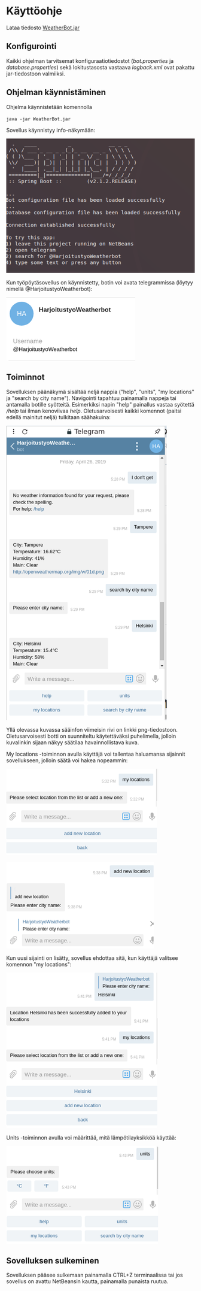 # **Käyttöohje**

Lataa tiedosto [WeatherBot.jar](https://github.com/qubelka/ot-harjoitustyo/releases/download/viikko6/WeatherBot.jar)

## **Konfigurointi**

Kaikki ohjelman tarvitsemat konfiguraatiotiedostot (*bot.properties* ja *database.properties*) sekä lokitustasosta vastaava *logback.xml*
ovat pakattu jar-tiedostoon valmiiksi. 

## **Ohjelman käynnistäminen**

Ohjelma käynnistetään komennolla 

`java -jar WeatherBot.jar`

Sovellus käynnistyy info-näkymään:

![info](https://github.com/qubelka/ot-harjoitustyo/blob/master/laskarit/viikko6/start.png)

Kun työpöytäsovellus on käynnistetty, botin voi avata telegrammissa (löytyy nimellä @HarjoitustyoWeatherbot):

![bot](https://github.com/qubelka/ot-harjoitustyo/blob/master/laskarit/viikko6/open.png)

## **Toiminnot**

Sovelluksen päänäkymä sisältää neljä nappia ("help", "units", "my locations" ja "search by city name"). Navigointi tapahtuu painamalla nappeja tai antamalla botille syötteitä. Esimerkiksi napin "help" painallus vastaa syötettä */help* tai ilman kenoviivaa *help*. Oletusarvoisesti kaikki komennot (paitsi edellä mainitut neljä) tulkitaan säähakuina: 

![haku](https://github.com/qubelka/ot-harjoitustyo/blob/master/laskarit/viikko6/weather.png)

Yllä olevassa kuvassa sääinfon viimeisin rivi on linkki png-tiedostoon. Oletusarvoisesti botti on suunniteltu käytettäväksi puhelimella, jolloin kuvalinkin sijaan näkyy säätilaa havainnollistava kuva. 

My locations -toiminnon avulla käyttäjä voi tallentaa haluamansa sijainnit sovellukseen, jolloin säätä voi hakea nopeammin: 

![add](https://github.com/qubelka/ot-harjoitustyo/blob/master/laskarit/viikko6/my_location.png)

![add2](https://github.com/qubelka/ot-harjoitustyo/blob/master/laskarit/viikko6/add_location.png)

Kun uusi sijainti on lisätty, sovellus ehdottaa sitä, kun käyttäjä valitsee komennon "my locations":

![added](https://github.com/qubelka/ot-harjoitustyo/blob/master/laskarit/viikko6/locations_listed.png)

Units -toiminnon avulla voi määrittää, mitä lämpötilayksikköä käyttää:

![units](https://github.com/qubelka/ot-harjoitustyo/blob/master/laskarit/viikko6/units_selection.png)

## **Sovelluksen sulkeminen**

Sovelluksen pääsee sulkemaan painamalla CTRL+Z terminaalissa tai jos sovellus on avattu NetBeansin kautta, painamalla punaista ruutua. 

